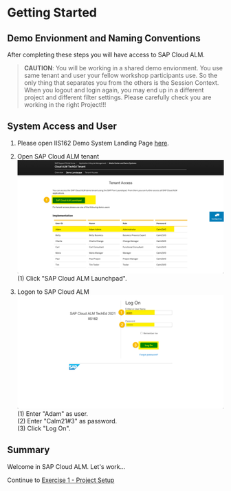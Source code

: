 # Getting Started

## Demo Envionment and Naming Conventions

After completing these steps you will have access to SAP Cloud ALM.

> **CAUTION**: You will be working in a shared demo envionment. You use same tenant and user your fellow workshop participants use. So the only thing that separates you from the others is the Session Context. When you logout and login again, you may end up in a different project and different filter settings. Please carefully check you are working in the right Project!!!

## System Access and User

1. Please open IIS162 Demo System Landing Page [here](https://support.sap.com/en/alm/demo-systems/cloud-alm-teched-iis162.html).

2. Open SAP Cloud ALM tenant
<br> ![](2021-11-12-14-40-27.png)
<br> (1) Click "SAP Cloud ALM Launchpad".


3. Logon to SAP Cloud ALM
<br> ![](2021-11-12-14-50-30.png)
<br> (1) Enter "Adam" as user.
<br> (2) Enter "Calm21#3" as password.
<br> (3) Click "Log On".

## Summary

Welcome in SAP Cloud ALM. Let's work...

Continue to [Exercise 1 - Project Setup](../ex1/)
